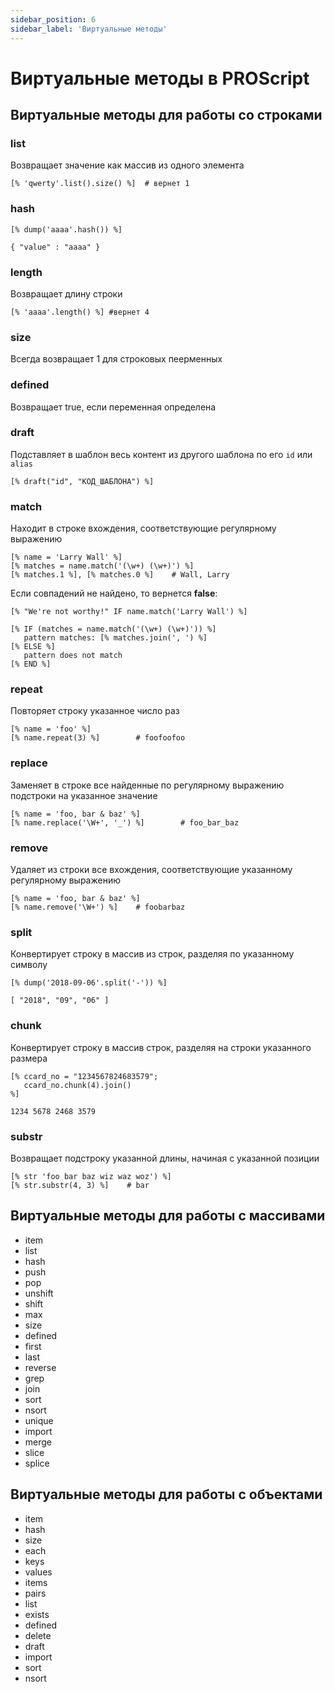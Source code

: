 ```yaml
---
sidebar_position: 6
sidebar_label: 'Виртуальные методы'
---
```


# Виртуальные методы в PROScript

## Виртуальные методы для работы со строками

### list

Возвращает значение как массив из одного элемента

```
[% 'qwerty'.list().size() %]  # вернет 1
```

### hash

```
[% dump('aaaa'.hash()) %]
```

```
{ "value" : "aaaa" }
```

### length

Возвращает длину строки

```
[% 'aaaa'.length() %] #вернет 4
```

### size

Всегда возвращает 1 для строковых пеерменных

### defined

Возвращает true, если переменная определена

### draft

Подставляет в шаблон весь контент из другого шаблона по его `id` или `alias`

```
[% draft("id", "КОД_ШАБЛОНА") %]
```

### match

Находит в строке вхождения, соответствующие регулярному выражению

```
[% name = 'Larry Wall' %]
[% matches = name.match('(\w+) (\w+)') %]
[% matches.1 %], [% matches.0 %]    # Wall, Larry
```

Если совпадений не найдено, то вернется **false**:

```
[% "We're not worthy!" IF name.match('Larry Wall') %]

[% IF (matches = name.match('(\w+) (\w+)')) %]
   pattern matches: [% matches.join(', ') %]
[% ELSE %]
   pattern does not match
[% END %]
```

### repeat

Повторяет строку указанное число раз

```
[% name = 'foo' %]
[% name.repeat(3) %]        # foofoofoo
```

### replace

Заменяет в строке все найденные по регулярному выражению подстроки на указанное значение

```
[% name = 'foo, bar & baz' %]
[% name.replace('\W+', '_') %]        # foo_bar_baz
```

### remove

Удаляет из строки все вхождения, соответствующие указанному регулярному выражению

```
[% name = 'foo, bar & baz' %]
[% name.remove('\W+') %]    # foobarbaz
```

### split

Конвертирует строку в массив из строк, разделяя по указанному символу

```
[% dump('2018-09-06'.split('-')) %]
```

```
[ "2018", "09", "06" ]
```

### chunk

Конвертирует строку в массив строк, разделяя на строки указанного размера

```
[% ccard_no = "1234567824683579";
   ccard_no.chunk(4).join()
%]
```

```
1234 5678 2468 3579
```

### substr

Возвращает подстроку указанной длины, начиная с указанной позиции

```
[% str 'foo bar baz wiz waz woz') %]
[% str.substr(4, 3) %]    # bar
```

## Виртуальные методы для работы с массивами

- item
- list
- hash
- push
- pop
- unshift
- shift
- max
- size
- defined
- first
- last
- reverse
- grep
- join
- sort
- nsort
- unique
- import
- merge
- slice
- splice

## Виртуальные методы для работы с объектами

- item
- hash
- size
- each
- keys
- values
- items
- pairs
- list
- exists
- defined
- delete
- draft
- import
- sort
- nsort
